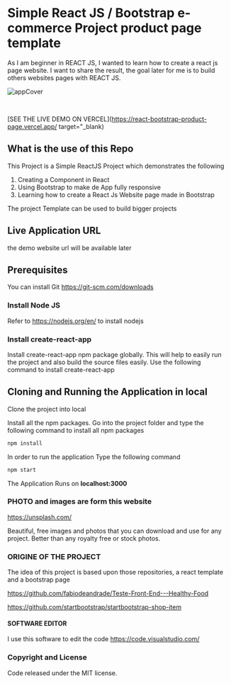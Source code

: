 # Simple React JS / Bootstrap e-commerce Project product page template
As I am beginner in REACT JS, I wanted to learn how to create a react js page website.
I want to share the result, the goal later for me is to build others websites pages with REACT JS.

![appCover](./public/REACTJS-capture.gif)

<br />


[SEE THE LIVE DEMO ON VERCEL](https://react-bootstrap-product-page.vercel.app/ target="_blank)

## What is the use of this Repo

This Project is a Simple ReactJS Project which demonstrates the following
1. Creating a Component in React
2. Using Bootstrap to make de App fully responsive
3. Learning how to create a React Js Website page made in Bootstrap



The project Template can be used to build bigger projects

## Live Application URL
the demo website url will be available later

## Prerequisites
You can install Git 
https://git-scm.com/downloads

### Install Node JS
Refer to https://nodejs.org/en/ to install nodejs

### Install create-react-app
Install create-react-app npm package globally. This will help to easily run the project and also build the source files easily. Use the following command to install create-react-app


## Cloning and Running the Application in local

Clone the project into local

Install all the npm packages. Go into the project folder and type the following command to install all npm packages

```bash
npm install
```

In order to run the application Type the following command

```bash
npm start
```

The Application Runs on **localhost:3000**

### PHOTO and images are form this website
https://unsplash.com/

Beautiful, free images and photos that you can download and use for any project. Better than any royalty free or stock photos.

### ORIGINE OF THE PROJECT

The idea of this project is based upon those repositories, a react template and a bootstrap page


https://github.com/fabiodeandrade/Teste-Front-End---Healthy-Food

https://github.com/startbootstrap/startbootstrap-shop-item

#### SOFTWARE EDITOR 
I use this software to edit the code
https://code.visualstudio.com/

### Copyright and License
Code released under the MIT license.

